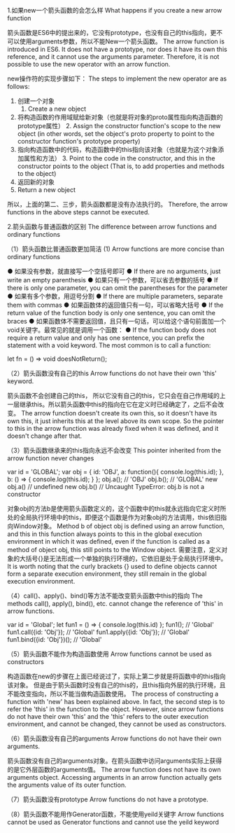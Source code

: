 1.如果new一个箭头函数的会怎么样
What happens if you create a new arrow function

箭头函数是ES6中的提出来的，它没有prototype，也没有自己的this指向，更不可以使用arguments参数，所以不能New一个箭头函数。
The arrow function is introduced in ES6. It does not have a prototype, nor does it have its own this reference, and it cannot use the arguments parameter. Therefore, it is not possible to use the new operator with an arrow function.

new操作符的实现步骤如下：
The steps to implement the new operator are as follows:

1. 创建一个对象    
   1. Create a new object
2. 将构造函数的作用域赋给新对象（也就是将对象的proto属性指向构造函数的prototype属性）
   2. Assign the constructor function's scope to the new object (in other words, set the object's proto property to point to the constructor function's prototype property)
3. 指向构造函数中的代码，构造函数中的this指向该对象（也就是为这个对象添加属性和方法）
   3. Point to the code in the constructor, and this in the constructor points to the object (That is, to add properties and methods to the object)
4. 返回新的对象 
  4. Return a new object

所以，上面的第二、三步，箭头函数都是没有办法执行的。
Therefore, the arrow functions in the above steps cannot be executed.

2.箭头函数与普通函数的区别
The difference between arrow functions and ordinary functions

（1）箭头函数比普通函数更加简洁
(1) Arrow functions are more concise than ordinary functions

● 如果没有参数，就直接写一个空括号即可
● If there are no arguments, just write an empty parenthesis
● 如果只有一个参数，可以省去参数的括号
● If there is only one parameter, you can omit the parentheses for the parameter
● 如果有多个参数，用逗号分割
● If there are multiple parameters, separate them with commas
● 如果函数体的返回值只有一句，可以省略大括号
● If the return value of the function body is only one sentence, you can omit the braces
● 如果函数体不需要返回值，且只有一句话，可以给这个语句前面加一个void关键字。最常见的就是调用一个函数：
● If the function body does not require a return value and only has one sentence, you can prefix the statement with a void keyword. The most common is to call a function:

let fn = () => void doesNotReturn();

（2）箭头函数没有自己的this
Arrow functions do not have their own 'this' keyword. 

箭头函数不会创建自己的this， 所以它没有自己的this，它只会在自己作用域的上一层继承this。所以箭头函数中this的指向在它在定义时已经确定了，之后不会改变。
The arrow function doesn't create its own this, so it doesn't have its own this, it just inherits this at the level above its own scope. So the pointer to this in the arrow function was already fixed when it was defined, and it doesn't change after that.

（3）箭头函数继承来的this指向永远不会改变
This pointer inherited from the arrow function never changes

var id = 'GLOBAL';
var obj = {
  id: 'OBJ',
  a: function(){
    console.log(this.id);
  },
  b: () => {
    console.log(this.id);
  }
};
obj.a();    // 'OBJ'
obj.b();    // 'GLOBAL'
new obj.a()  // undefined
new obj.b()  // Uncaught TypeError: obj.b is not a constructor

对象obj的方法b是使用箭头函数定义的，这个函数中的this就永远指向它定义时所处的全局执行环境中的this，即便这个函数是作为对象obj的方法调用，this依旧指向Window对象。
Method b of object obj is defined using an arrow function, and this in this function always points to this in the global execution environment in which it was defined, even if the function is called as a method of object obj, this still points to the Window object.
需要注意，定义对象的大括号{}是无法形成一个单独的执行环境的，它依旧是处于全局执行环境中。
It is worth noting that the curly brackets {} used to define objects cannot form a separate execution environment, they still remain in the global execution environment.

（4）call()、apply()、bind()等方法不能改变箭头函数中this的指向
The methods call(), apply(), bind(), etc. cannot change the reference of 'this' in arrow functions.

var id = 'Global';
let fun1 = () => {
    console.log(this.id)
};
fun1();                     // 'Global'
fun1.call({id: 'Obj'});     // 'Global'
fun1.apply({id: 'Obj'});    // 'Global'
fun1.bind({id: 'Obj'})();   // 'Global'

（5）箭头函数不能作为构造函数使用
Arrow functions cannot be used as constructors

构造函数在new的步骤在上面已经说过了，实际上第二步就是将函数中的this指向该对象。 但是由于箭头函数时没有自己的this的，且this指向外层的执行环境，且不能改变指向，所以不能当做构造函数使用。
The process of constructing a function with 'new' has been explained above. In fact, the second step is to refer the 'this' in the function to the object. However, since arrow functions do not have their own 'this' and the 'this' refers to the outer execution environment, and cannot be changed, they cannot be used as constructors.

（6）箭头函数没有自己的arguments
Arrow functions do not have their own arguments.

箭头函数没有自己的arguments对象。在箭头函数中访问arguments实际上获得的是它外层函数的arguments值。
The arrow function does not have its own arguments object. Accessing arguments in an arrow function actually gets the arguments value of its outer function.

（7）箭头函数没有prototype
Arrow functions do not have a prototype.

（8）箭头函数不能用作Generator函数，不能使用yeild关键字
Arrow functions cannot be used as Generator functions and cannot use the yeild keyword